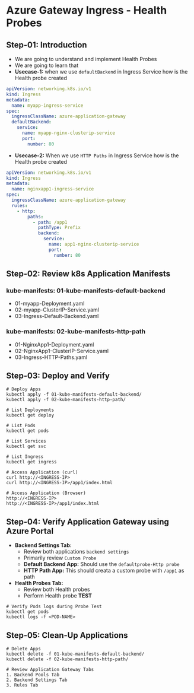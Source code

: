 # Azure Gateway Ingress - Health Probes

## Step-01: Introduction
- We are going to understand and implement Health Probes
- We are going to learn that 
- **Usecase-1:** when we use `defaultBackend` in Ingress Service how is the Health probe created
```yaml
apiVersion: networking.k8s.io/v1
kind: Ingress
metadata:
  name: myapp-ingress-service
spec:
  ingressClassName: azure-application-gateway
  defaultBackend:
    service:
      name: myapp-nginx-clusterip-service
      port: 
        number: 80
```
- **Usecase-2:** When we use `HTTP Paths` in Ingress Service how is the Health probe created
```yaml
apiVersion: networking.k8s.io/v1
kind: Ingress
metadata:
  name: nginxapp1-ingress-service
spec:
  ingressClassName: azure-application-gateway
  rules:
    - http:
        paths:
          - path: /app1
            pathType: Prefix
            backend:
              service:
                name: app1-nginx-clusterip-service
                port: 
                  number: 80
```

## Step-02: Review k8s Application Manifests
### kube-manifests: 01-kube-manifests-default-backend
- 01-myapp-Deployment.yaml
- 02-myapp-ClusterIP-Service.yaml
- 03-Ingress-Default-Backend.yaml
### kube-manifests: 02-kube-manifests-http-path
- 01-NginxApp1-Deployment.yaml
- 02-NginxApp1-ClusterIP-Service.yaml
- 03-Ingress-HTTP-Paths.yaml

## Step-03: Deploy and Verify
```t
# Deploy Apps
kubectl apply -f 01-kube-manifests-default-backend/
kubectl apply -f 02-kube-manifests-http-path/

# List Deployments
kubectl get deploy

# List Pods
kubectl get pods

# List Services
kubectl get svc

# List Ingress
kubectl get ingress

# Access Application (curl)
curl http://<INGRESS-IP>
curl http://<INGRESS-IP>/app1/index.html

# Access Application (Browser)
http://<INGRESS-IP>
http://<INGRESS-IP>/app1/index.html
```

## Step-04: Verify Application Gateway using Azure Portal
- **Backend Settings Tab:** 
  - Review both applications `backend settings`
  - Primarily review `Custom Probe`
  - **Default Backend App:** Should use the `defaultprobe-Http probe` 
  - **HTTP Path App:** This should creata a custom probe with `/app1` as path
- **Health Probes Tab:**   
  - Review both Health probes
  - Perform Health probe **TEST**
```t
# Verify Pods logs during Probe Test
kubectl get pods
kubectl logs -f <POD-NAME>
```  

## Step-05: Clean-Up Applications
```t
# Delete Apps
kubectl delete -f 01-kube-manifests-default-backend/
kubectl delete -f 02-kube-manifests-http-path/

# Review Application Gateway Tabs
1. Backend Pools Tab 
2. Backend Settings Tab
3. Rules Tab
```

